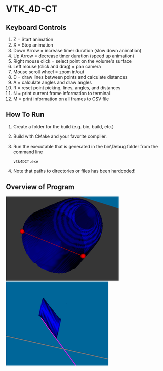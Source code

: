 # VTK_4D-CT

## Keyboard Controls
1. Z = Start animation
2. X = Stop animation
3. Down Arrow = increase timer duration (slow down animation)
4. Up Arrow = decrease timer duration (speed up animation)
5. Right mouse click = select point on the volume's surface
6. Left mouse (click and drag) = pan camera
7. Mouse scroll wheel = zoom in/out
8. D = draw lines between points and calculate distances
9. A = calculate angles and draw angles
10. R = reset point picking, lines, angles, and distances
11. N = print current frame information to terminal
12. M = print information on all frames to CSV file

## How To Run
1. Create a folder for the build (e.g. bin, build, etc.)
2. Build with CMake and your favorite compiler.
3. Run the executable that is generated in the bin\Debug folder from the command line
   
    ```
    vtk4DCT.exe
    ```

4. Note that paths to directories or files has been hardcoded!

## Overview of Program
![ScreenShot](/output/points.png)
![alt text](/output/angle.png)

